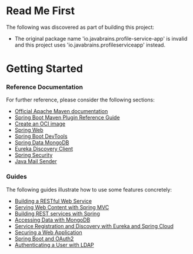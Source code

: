 # Read Me First
The following was discovered as part of building this project:

* The original package name 'io.javabrains.profile-service-app' is invalid and this project uses 'io.javabrains.profileserviceapp' instead.

# Getting Started

### Reference Documentation
For further reference, please consider the following sections:

* [Official Apache Maven documentation](https://maven.apache.org/guides/index.html)
* [Spring Boot Maven Plugin Reference Guide](https://docs.spring.io/spring-boot/docs/2.7.2/maven-plugin/reference/html/)
* [Create an OCI image](https://docs.spring.io/spring-boot/docs/2.7.2/maven-plugin/reference/html/#build-image)
* [Spring Web](https://docs.spring.io/spring-boot/docs/2.7.2/reference/htmlsingle/#web)
* [Spring Boot DevTools](https://docs.spring.io/spring-boot/docs/2.7.2/reference/htmlsingle/#using.devtools)
* [Spring Data MongoDB](https://docs.spring.io/spring-boot/docs/2.7.2/reference/htmlsingle/#data.nosql.mongodb)
* [Eureka Discovery Client](https://docs.spring.io/spring-cloud-netflix/docs/current/reference/html/#service-discovery-eureka-clients)
* [Spring Security](https://docs.spring.io/spring-boot/docs/2.7.2/reference/htmlsingle/#web.security)
* [Java Mail Sender](https://docs.spring.io/spring-boot/docs/2.7.2/reference/htmlsingle/#io.email)

### Guides
The following guides illustrate how to use some features concretely:

* [Building a RESTful Web Service](https://spring.io/guides/gs/rest-service/)
* [Serving Web Content with Spring MVC](https://spring.io/guides/gs/serving-web-content/)
* [Building REST services with Spring](https://spring.io/guides/tutorials/rest/)
* [Accessing Data with MongoDB](https://spring.io/guides/gs/accessing-data-mongodb/)
* [Service Registration and Discovery with Eureka and Spring Cloud](https://spring.io/guides/gs/service-registration-and-discovery/)
* [Securing a Web Application](https://spring.io/guides/gs/securing-web/)
* [Spring Boot and OAuth2](https://spring.io/guides/tutorials/spring-boot-oauth2/)
* [Authenticating a User with LDAP](https://spring.io/guides/gs/authenticating-ldap/)

